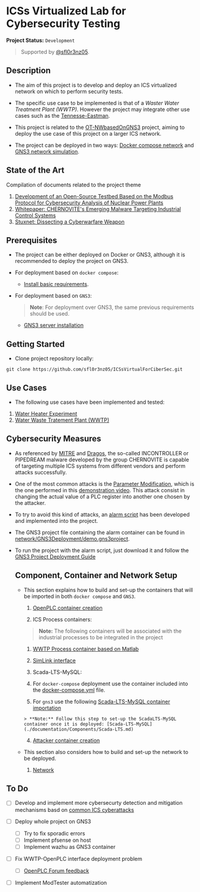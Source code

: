 # ICSs Virtualized Lab for Cybersecurity Testing

**Project Status:** `Development`

> Supported by [@sfl0r3nz05](sfigueroa@ceit.es).

## Description

- The aim of this project is to develop and deploy an ICS virtualized network on which to perform security tests.
  
- The specific use case to be implemented is that of a *Waster Water Treatment Plant (WWTP)*. However the project may integrate other use cases such as the [Tennesse-Eastman](http://depts.washington.edu/control/LARRY/TE/download.html).
  
- This project is related to the [OT-NWbasedOnGNS3](https://github.com/sfl0r3nz05/OT-NWbasedOnGNS3) project, aiming to deploy the use case of this project on a larger ICS network.
  
- The project can be deployed in two ways: [Docker compose network](https://github.com/sfl0r3nz05/ICSsVirtualForCiberSec/blob/documented/documentation/Components/Deployment/Docker-Compose.md) and [GNS3 network simulation](https://github.com/sfl0r3nz05/ICSsVirtualForCiberSec/blob/documented/documentation/Components/Deployment/GNS3.md).
  

## State of the Art

Compilation of documents related to the project theme

1. [Development of an Open-Source Testbed Based on the Modbus Protocol for Cybersecurity Analysis of Nuclear Power Plants](https://github.com/sfl0r3nz05/ICSsVirtualForCiberSec/blob/documented/documentation/StateOfArt/Papers/applsci-12-07942.pdf)
2. [Whitepaper: CHERNOVITE's Emerging Malware Targeting Industrial Control Systems](https://github.com/sfl0r3nz05/ICSsVirtualForCiberSec/blob/documented/documentation/StateOfArt/Papers/Dragos_ChernoviteWP_v2b.pdf)
3. [Stuxnet: Dissecting a Cyberwarfare Weapon](https://github.com/sfl0r3nz05/ICSsVirtualForCiberSec/blob/documented/documentation/StateOfArt/Papers/Stuxnet_Dissecting_a_Cyberwarfare_Weapon.pdf)

## Prerequisites

- The project can be either deployed on Docker or GNS3, although it is recommended to deploy the project on GNS3.
  
- For deployment based on `docker compose`:
  
  - [Install basic requirements](./documentation/Requirements/basic-requirements.md).
- For deployment based on `GNS3`:
  
  > **Note**: For deployment over GNS3, the same previous requirements should be used.
  
  - [GNS3 server installation](./documentation/Requirements/gns3.md)

## Getting Started

- Clone project repository locally:

```shell
git clone https://github.com/sfl0r3nz05/ICSsVirtualForCiberSec.git
```

## Use Cases

- The following use cases have been implemented and tested:

1. [Water Heater Experiment](./documentation/UseCases/WaterHeater.md)
2. [Water Waste Tratement Plant (WWTP)](./documentation/UseCases/WWTP.md)

## Cybersecurity Measures

- As referenced by [MITRE](https://attack.mitre.org/software/S1045/) and [Dragos](https://www.dragos.com/blog/industry-news/chernovite-pipedream-malware-targeting-industrial-control-systems/), the so-called INCONTROLLER or PIPEDREAM malware developed by the group CHERNOVITE is capable of targeting multiple ICS systems from different vendors and perform attacks successfully.
- One of the most common attacks is the [Parameter Modification](https://attack.mitre.org/techniques/T0836/), which is the one performed in this [demonstration video](https://youtu.be/W10l6Pk4seo?t=843). This attack consist in changing the actual value of a PLC register into another one chosen by the attacker.
- To try to avoid this kind of attacks, an [alarm script](https://github.com/sfl0r3nz05/ICSsVirtualForCiberSec/blob/documented/documentation/Components/Alarm.md) has been developed and implemented into the project.
- The GNS3 project file containing the alarm container can be found in [network/GNS3Deployment/demo.gns3project](./network/GNS3Deployment/demo.gns3project).
- To run the project with the alarm script, just download it and follow the [GNS3 Project Deployment Guide](https://github.com/sfl0r3nz05/ICSsVirtualForCiberSec/blob/documented/documentation/Components/Deployment/GNS3.md)
  
  ## Component, Container and Network Setup
  
  - This section explains how to build and set-up the containers that will be imported in both `docker compose` and `GNS3`.
    
    1. [OpenPLC container creation](./documentation/Components/OpenPLC.md)
      
    2. ICS Process containers:
      
      > **Note:** The following containers will be associated with the industrial processes to be integrated in the project
      
      1. [WWTP Process container based on Matlab](./documentation/Components/Matlab.md)
      2. [SimLink interface](./documentation/Components/SimLink.md)
    3. Scada-LTS-MySQL:
      
      1. For `docker-compose` deployment use the container included into the [docker-compose.yml](./network/DockerDeployment/ICSNetwork/docker-compose.yml) file.
        
      2. For `gns3` use the following [Scada-LTS-MySQL container importation](./documentation/Components/Scada-LTS-GNS3.md)
        
        > **Note:** Follow this step to set-up the ScadaLTS-MySQL container once it is deployed: [Scada-LTS-MySQL](./documentation/Components/Scada-LTS.md)
        
    4. [Attacker container creation](./documentation/Components/Attacker.md)
      
  - This section also considers how to build and set-up the network to be deployed.
    
    1. [Network](./documentation/Components/Deployment/Docker-Compose.md)

## To Do

- [ ] Develop and implement more cybersecurty detection and mitigation mechanisms basd on [common ICS cyberattacks](https://attack.mitre.org/matrices/ics/)
- [ ] Deploy whole project on GNS3
  - [ ] Try to fix sporadic errors
  - [ ] Implement pfsense on host
  - [ ] Implement wazhu as GNS3 container
- [ ] Fix WWTP-OpenPLC interface deployment problem
  - [ ] [OpenPLC Forum feedback](https://openplc.discussion.community/post/openplc-simulink-interface-problem-12648120)
- [ ] Implement ModTester automatization



